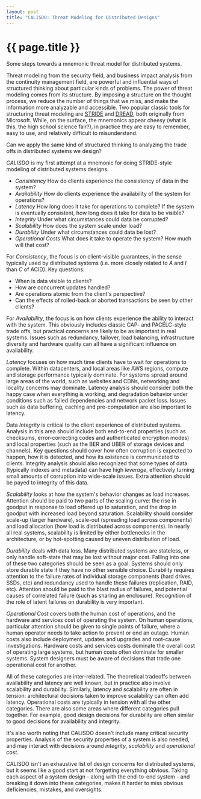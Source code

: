 ```yaml
---
layout: post
title: "CALISDO: Threat Modeling for Distributed Designs"
---
```


{{ page.title }}
================

<p class="meta">Some steps towards a mnemonic threat model for distributed systems.</p>

Threat modeling from the security field, and business impact analysis from the continuity management field, are powerful and influential ways of structured thinking about particular kinds of problems. The power of threat modeling comes from its structure. By imposing a structure on the thought process, we reduce the number of things that we miss, and make the information more analyzable and accessible. Two popular classic tools for structuring threat modeling are [STRIDE](https://msdn.microsoft.com/en-us/library/ee823878%28v=cs.20%29.aspx) and [DREAD](http://blogs.msdn.com/b/david_leblanc/archive/2007/08/13/dreadful.aspx), both originally from Microsoft. While, on the surface, the mnemonics appear cheesy (what is this, the high school science fair?), in practice they are easy to remember, easy to use, and relatively difficult to misunderstand.

Can we apply the same kind of structured thinking to analyzing the trade offs in distributed systems we design?

*CALISDO* is my first attempt at a mnemonic for doing STRIDE-style modeling of distributed systems designs.

 - *Consistency* How do clients experience the consistency of data in the system?
 - *Availability* How do clients experience the availability of the system for operations?
 - *Latency* How long does it take for operations to complete? If the system is eventually consistent, how long does it take for data to be visible?
 - *Integrity* Under what circumstances could data be corrupted?
 - *Scalability* How does the system scale under load?
 - *Durability* Under what circumstances could data be lost?
 - *Operational Costs* What does it take to operate the system? How much will that cost?

For *Consistency*, the focus is on client-visible guarantees, in the sense typically used by distributed systems (i.e. more closely related to *A* and *I* than *C* of ACID). Key questions:

 - When is data visible to clients?
 - How are concurrent updates handled?
 - Are operations atomic from the client's perspective?
 - Can the effects of rolled-back or aborted transactions be seen by other clients?

For *Availability*, the focus is on how clients experience the ability to interact with the system. This obviously includes classic CAP- and PACELC-style trade offs, but practical concerns are likely to be as important in real systems. Issues such as redundancy, failover, load balancing, infrastructure diversity and hardware quality can all have a significant influence on availability.

*Latency* focuses on how much time clients have to wait for operations to complete. Within datacenters, and local areas like AWS regions, compute and storage performance typically dominate. For systems spread around large areas of the world, such as websites and CDNs, networking and locality concerns may dominate. Latency analysis should consider both the happy case when everything is working, and degradation behavior under conditions such as failed dependencies and network packet loss. Issues such as data buffering, caching and pre-computation are also important to latency.

Data *Integrity* is critical to the client experience of distributed systems. Analysis in this area should include both end-to-end properties (such as checksums, error-correcting codes and authenticated encryption modes) and local properties (such as the BER and UBER of storage devices and channels). Key questions should cover how often corruption is expected to happen, how it is detected, and how its existence is communicated to clients. Integrity analysis should also recognized that some types of data (typically indexes and metadata) can have high *leverage*, effectively turning small amounts of corruption into wide-scale issues. Extra attention should be payed to integrity of this data.

*Scalability* looks at how the system's behavior changes as load increases. Attention should be paid to two parts of the scaling curve: the rise in goodput in response to load offered up to saturation, and the drop in goodput with increased load beyond saturation. Scalability should consider scale-up (larger hardware), scale-out (spreading load across components) and load allocation (how load is distributed across components). In nearly all real systems, scalability is limited by either bottlenecks in the architecture, or by hot-spotting caused by uneven distribution of load.

*Durability* deals with data loss. Many distributed systems are stateless, or only handle soft-state that may be lost without major cost. Falling into one of these two categories should be seen as a goal. Systems should only store durable state if they have no other sensible choice. Durability requires attention to the failure rates of individual storage components (hard drives, SSDs, etc) and redundancy used to handle these failures (replication, RAID, etc). Attention should be paid to the blast radius of failures, and potential causes of correlated failure (such as sharing an enclosure). Recognition of the role of latent failures on durability is very important.

*Operational Cost* covers both the human cost of operations, and the hardware and services cost of operating the system. On human operations, particular attention should be given to single points of failure, where a human operator needs to take action to prevent or end an outage. Human costs also include deployment, updates and upgrades and root-cause investigations. Hardware costs and services costs dominate the overall cost of operating large systems, but human costs often dominate for smaller systems. System designers must be aware of decisions that trade one operational cost for another.

All of these categories are inter-related. The theoretical tradeoffs between availability and latency are well known, but in practice also involve scalability and durability. Similarly, latency and scalability are often in tension: architectural decisions taken to improve scalability can often add latency. Operational costs are typically in tension with all the other categories. There are also some areas where different categories pull together. For example, good design decisions for durability are often similar to good decisions for availability and integrity.

It's also worth noting that CALISDO doesn't include many critical security properties. Analysis of the security properties of a system is also needed, and may interact with decisions around *integrity*, *scalability* and *operational cost*.

CALISDO isn't an exhaustive list of design concerns for distributed systems, but it seems like a good start at not forgetting everything obvious. Taking each aspect of a system design - along with the end-to-end system - and breaking it down into these categories, makes it harder to miss obvious deficiencies, mistakes, and oversights.
